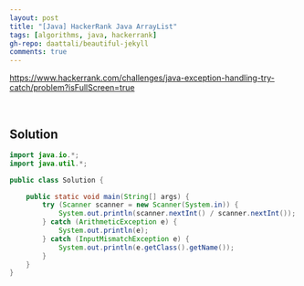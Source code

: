 ```yaml
---
layout: post
title: "[Java] HackerRank Java ArrayList"
tags: [algorithms, java, hackerrank]
gh-repo: daattali/beautiful-jekyll
comments: true
---
```


<https://www.hackerrank.com/challenges/java-exception-handling-try-catch/problem?isFullScreen=true>

<br>

## Solution

```java
import java.io.*;
import java.util.*;

public class Solution {

    public static void main(String[] args) {
        try (Scanner scanner = new Scanner(System.in)) {
            System.out.println(scanner.nextInt() / scanner.nextInt());
        } catch (ArithmeticException e) {
            System.out.println(e);
        } catch (InputMismatchException e) {
            System.out.println(e.getClass().getName());
        }
    }
}
```
